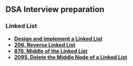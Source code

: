 ## DSA Interview preparation

### Linked List

- **[Design and implement a Linked List](https://github.com/vivekdbit/DSA/blob/main/Javascript/single-linked-list.js)**
- **[206. Reverse Linked List](https://github.com/vivekdbit/DSA/blob/main/Javascript/reverse-linked-list.js)**
- **[876. Middle of the Linked List](https://github.com/vivekdbit/DSA/blob/main/Javascript/middle-linked-list.js)**
- **[2095. Delete the Middle Node of a Linked List](https://github.com/vivekdbit/DSA/blob/main/Javascript/delete-middle-linked-list.js)**
